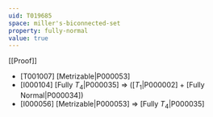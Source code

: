 ```yaml
---
uid: T019685
space: miller's-biconnected-set
property: fully-normal
value: true
---
```

[[Proof]]

* [T001007] [Metrizable|P000053]
* [I000104] [Fully $T_4$|P000035] => ([$T_1$|P000002] + [Fully Normal|P000034])
* [I000056] [Metrizable|P000053] => [Fully $T_4$|P000035]

